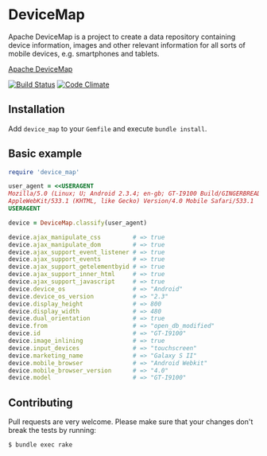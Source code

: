 # DeviceMap

Apache DeviceMap is a project to create a data repository containing device
information, images and other relevant information for all sorts of mobile
devices, e.g. smartphones and tablets.

[Apache DeviceMap](http://devicemap.apache.org/)

[![Build Status](https://travis-ci.org/soylent/device_map.svg?branch=master)](https://travis-ci.org/soylent/device_map)
[![Code Climate](https://codeclimate.com/github/soylent/device_map/badges/gpa.svg)](https://codeclimate.com/github/soylent/device_map)

## Installation

Add `device_map` to your `Gemfile` and execute `bundle install`.

## Basic example

```ruby
require 'device_map'

user_agent = <<USERAGENT
Mozilla/5.0 (Linux; U; Android 2.3.4; en-gb; GT-I9100 Build/GINGERBREAD)
AppleWebKit/533.1 (KHTML, like Gecko) Version/4.0 Mobile Safari/533.1
USERAGENT

device = DeviceMap.classify(user_agent)

device.ajax_manipulate_css         # => true
device.ajax_manipulate_dom         # => true
device.ajax_support_event_listener # => true
device.ajax_support_events         # => true
device.ajax_support_getelementbyid # => true
device.ajax_support_inner_html     # => true
device.ajax_support_javascript     # => true
device.device_os                   # => "Android"
device.device_os_version           # => "2.3"
device.display_height              # => 800
device.display_width               # => 480
device.dual_orientation            # => true
device.from                        # => "open_db_modified"
device.id                          # => "GT-I9100"
device.image_inlining              # => true
device.input_devices               # => "touchscreen"
device.marketing_name              # => "Galaxy S II"
device.mobile_browser              # => "Android Webkit"
device.mobile_browser_version      # => "4.0"
device.model                       # => "GT-I9100"
```

## Contributing

Pull requests are very welcome. Please make sure that your changes
don't break the tests by running:

```sh
$ bundle exec rake
```

